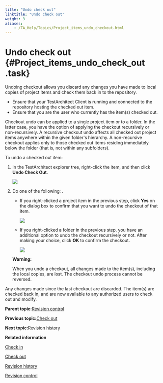 ```yaml
--- 
title: "Undo check out"
linktitle: "Undo check out"
weight: 3
aliases: 
    - /TA_Help/Topics/Project_items_undo_checkout.html
---
```

# Undo check out {#Project_items_undo_check_out .task}

Undoing checkout allows you discard any changes you have made to local copies of project items and check them back in to the repository.

-   Ensure that your TestArchitect Client is running and connected to the repository hosting the checked out item.
-   Ensure that you are the user who currently has the item\(s\) checked out.

Checkout undo can be applied to a single project item or to a folder. In the latter case, you have the option of applying the checkout recursively or non-recursively. A recursive checkout undo affects all checked out project items anywhere within the given folder's hierarchy. A non-recursive checkout applies only to those checked out items residing immediately below the folder \(that is, not within any subfolders\).

To undo a checked out item:

1.  In the TestArchitect explorer tree, right-click the item, and then click **Undo Check Out**.

    ![](../Images/ug_undocheckoutmenu.png)

2.  Do one of the following: .

    -   If you right-clicked a project item in the previous step, click **Yes** on the dialog box to confirm that you want to undo the checkout of that item.

        ![](../Images/Undo_checkout_confirm.png)

    -   If you right-clicked a folder in the previous step, you have an additional option to undo the checkout recursively or not. After making your choice, click **OK** to confirm the checkout.

        ![](../Images/Undo_checkout_recursive.png)

    **Warning:**

    When you undo a checkout, all changes made to the item\(s\), including the local copies, are lost. The checkout undo process cannot be reversed.


Any changes made since the last checkout are discarded. The item\(s\) are checked back in, and are now available to any authorized users to check out and modify.

**Parent topic:**[Revision control](../../TA_Help/Topics/Revision_control.html)

**Previous topic:**[Check out](../../TA_Help/Topics/Project_items_checkout.html)

**Next topic:**[Revision history](../../TA_Help/Topics/Project_items_history.html)

**Related information**  


[Check in](../../TA_Help/Topics/Project_items_checkin.html)

[Check out](../../TA_Help/Topics/Project_items_checkout.html)

[Revision history](../../TA_Help/Topics/Project_items_history.html)

[Revision control](../../TA_Help/Topics/Revision_control.html)

